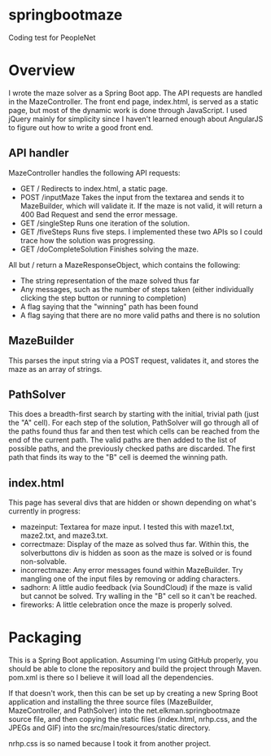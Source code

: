# springbootmaze
Coding test for PeopleNet

# Overview
I wrote the maze solver as a Spring Boot app. The API requests are handled in the MazeController. The front end page, index.html, 
is served as a static page, but most of the dynamic work is done through JavaScript. I used jQuery mainly for simplicity 
since I haven't learned enough about AngularJS to figure out how to write a good front end.

## API handler
MazeController handles the following API requests:
* GET / Redirects to index.html, a static page.
* POST /inputMaze Takes the input from the textarea and sends it to MazeBuilder, which will validate it.  If the maze is not valid,
it will return a 400 Bad Request and send the error message.
* GET /singleStep Runs one iteration of the solution.
* GET /fiveSteps Runs five steps.  I implemented these two APIs so I could trace how the solution was progressing.
* GET /doCompleteSolution Finishes solving the maze.

All but / return a MazeResponseObject, which contains the following:
* The string representation of the maze solved thus far
* Any messages, such as the number of steps taken (either individually clicking the step button or running to completion)
* A flag saying that the "winning" path has been found
* A flag saying that there are no more valid paths and there is no solution

## MazeBuilder
This parses the input string via a POST request, validates it, and stores the maze as an array of strings.

## PathSolver
This does a breadth-first search by starting with the initial, trivial path (just the "A" cell).  For each step of the solution,
PathSolver will go through all of the paths found thus far and then test which cells can be reached from the end of the current path.
The valid paths are then added to the list of possible paths, and the previously checked paths are discarded.  The first path
that finds its way to the "B" cell is deemed the winning path.

## index.html
This page has several divs that are hidden or shown depending on what's currently in progress:
* mazeinput: Textarea for maze input.  I tested this with maze1.txt, maze2.txt, and maze3.txt.
* correctmaze: Display of the maze as solved thus far.  Within this, the solverbuttons div is hidden as soon as the maze is solved
or is found non-solvable.
* incorrectmaze: Any error messages found within MazeBuilder.  Try mangling one of the input files by removing or adding characters.
* sadhorn: A little audio feedback (via SoundCloud) if the maze is valid but cannot be solved.  Try walling in the "B" cell so it can't be reached.
* fireworks: A little celebration once the maze is properly solved.

# Packaging
This is a Spring Boot application. Assuming I'm using GitHub properly, you should be able to clone the repository and build the
project through Maven. pom.xml is there so I believe it will load all the dependencies.

If that doesn't work, then this can be set up by creating a new Spring Boot application and installing the three source files 
(MazeBuilder, MazeController, and PathSolver) into the net.elkman.springbootmaze source file, and then copying the static files 
(index.html, nrhp.css, and the JPEGs and GIF) into the src/main/resources/static directory.

nrhp.css is so named because I took it from another project.

